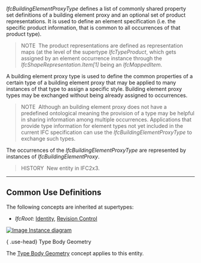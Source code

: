 _IfcBuildingElementProxyType_ defines a list of commonly shared property set definitions of a building element proxy and an optional set of product representations. It is used to define an element specification (i.e. the specific product information, that is common to all occurrences of that product type).

> NOTE&nbsp; The product representations are defined as representation maps (at the level of the supertype _IfcTypeProduct_, which gets assigned by an element occurrence instance through the _IfcShapeRepresentation.Item[1]_ being an _IfcMappedItem_.

A building element proxy type is used to define the common properties of a certain type of a building element proxy that may be applied to many instances of that type to assign a specific style. Building element proxy types may be exchanged without being already assigned to occurrences.

> NOTE&nbsp; Although an building element proxy does not have a predefined ontological meaning the provision of a type may be helpful in sharing information among multiple occurrences. Applications that provide type information for element types not yet included in the current IFC specification can use the _IfcBuildingElementProxyType_ to exchange such types.

The occurrences of the _IfcBuildingElementProxyType_ are represented by instances of _IfcBuildingElementProxy_.

> HISTORY&nbsp; New entity in IFC2x3.

___
## Common Use Definitions
The following concepts are inherited at supertypes:

* _IfcRoot_: [Identity](../../templates/identity.htm), [Revision Control](../../templates/revision-control.htm)

[![Image](../../../img/diagram.png)&nbsp;Instance diagram](../../../annex/annex-d/common-use-definitions/ifcbuildingelementproxytype.htm)

{ .use-head}
Type Body Geometry

The [Type Body Geometry](../../templates/type-body-geometry.htm) concept applies to this entity.